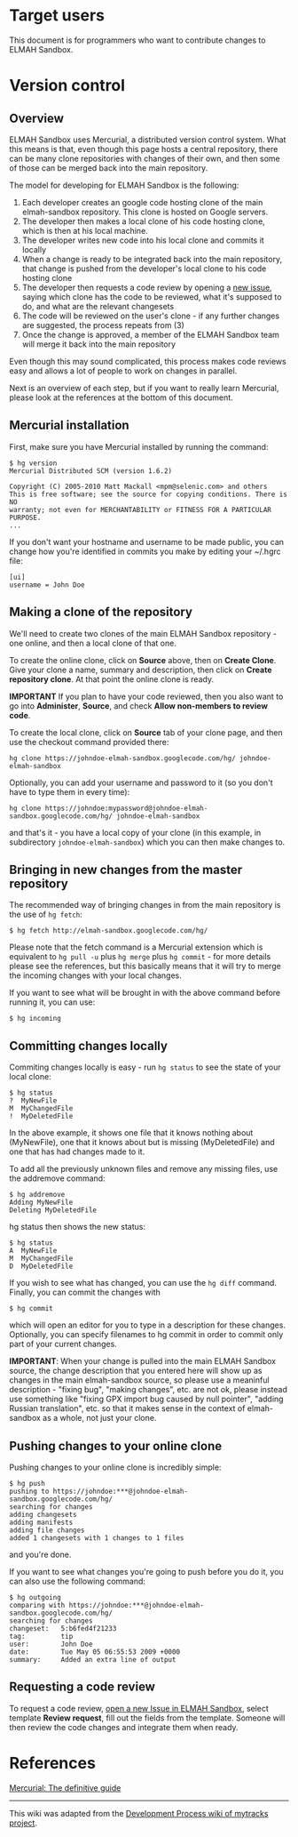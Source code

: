 # Target users #

This document is for programmers who want to contribute changes to ELMAH Sandbox.

# Version control #

## Overview ##

ELMAH Sandbox uses Mercurial, a distributed version control system. What this means is that, even though this page hosts a central repository, there can be many clone repositories with changes of their own, and then some of those can be merged back into the main repository.

The model for developing for ELMAH Sandbox is the following:
  1. Each developer creates an google code hosting clone of the main elmah-sandbox repository. This clone is hosted on Google servers.
  1. The developer then makes a local clone of his code hosting clone, which is then at his local machine.
  1. The developer writes new code into his local clone and commits it locally
  1. When a change is ready to be integrated back into the main repository, that change is pushed from the developer's local clone to his code hosting clone
  1. The developer then requests a code review by opening a [new issue](http://code.google.com/p/elmah-sandbox/issues/entry), saying which clone has the code to be reviewed, what it's supposed to do, and what are the relevant changesets
  1. The code will be reviewed on the user's clone - if any further changes are suggested, the process repeats from (3)
  1. Once the change is approved, a member of the ELMAH Sandbox team will merge it back into the main repository

Even though this may sound complicated, this process makes code reviews easy and allows a lot of people to work on changes in parallel.

Next is an overview of each step, but if you want to really learn Mercurial, please look at the references at the bottom of this document.

## Mercurial installation ##

First, make sure you have Mercurial installed by running the command:

```
$ hg version
Mercurial Distributed SCM (version 1.6.2)

Copyright (C) 2005-2010 Matt Mackall <mpm@selenic.com> and others
This is free software; see the source for copying conditions. There is NO
warranty; not even for MERCHANTABILITY or FITNESS FOR A PARTICULAR PURPOSE.
...
```

If you don't want your hostname and username to be made public, you can change how you're identified in commits you make by editing your ~/.hgrc file:

```
[ui]
username = John Doe
```

## Making a clone of the repository ##

We'll need to create two clones of the main ELMAH Sandbox repository - one online, and then a local clone of that one.

To create the online clone, click on **Source** above, then on **Create Clone**. Give your clone a name, summary and description, then click on **Create repository clone**. At that point the online clone is ready.

**IMPORTANT**
If you plan to have your code reviewed, then you also want to go into **Administer**, **Source**, and check **Allow non-members to review code**.

To create the local clone, click on **Source** tab of your clone page, and then use the checkout command provided there:

```
hg clone https://johndoe-elmah-sandbox.googlecode.com/hg/ johndoe-elmah-sandbox
```

Optionally, you can add your username and password to it (so you don't have to type them in every time):

```
hg clone https://johndoe:mypassword@johndoe-elmah-sandbox.googlecode.com/hg/ johndoe-elmah-sandbox
```

and that's it - you have a local copy of your clone (in this example, in subdirectory `johndoe-elmah-sandbox`) which you can then make changes to.

## Bringing in new changes from the master repository ##

The recommended way of bringing changes in from the main repository is the use of `hg fetch`:

```
$ hg fetch http://elmah-sandbox.googlecode.com/hg/
```

Please note that the fetch command is a Mercurial extension which is equivalent to `hg pull -u` plus `hg merge` plus `hg commit` - for more details please see the references, but this basically means that it will try to merge the incoming changes with your local changes.

If you want to see what will be brought in with the above command before running it, you can use:

```
$ hg incoming
```


## Committing changes locally ##

Commiting changes locally is easy - run `hg status` to see the state of your local clone:

```
$ hg status
?  MyNewFile
M  MyChangedFile
!  MyDeletedFile
```

In the above example, it shows one file that it knows nothing about (MyNewFile), one that it knows about but is missing (MyDeletedFile) and one that has had changes made to it.

To add all the previously unknown files and remove any missing files, use the addremove command:
```
$ hg addremove
Adding MyNewFile
Deleting MyDeletedFile
```

hg status then shows the new status:

```
$ hg status
A  MyNewFile
M  MyChangedFile
D  MyDeletedFile
```

If you wish to see what has changed, you can use the `hg diff` command.
Finally, you can commit the changes with

```
$ hg commit
```

which will open an editor for you to type in a description for these changes. Optionally, you can specify filenames to hg commit in order to commit only part of your current changes.

**IMPORTANT**: When your change is pulled into the main ELMAH Sandbox source, the change description that you entered here will show up as changes in the main elmah-sandbox source, so please use a meaninful description - "fixing bug", "making changes", etc. are not ok, please instead use something like "fixing GPX import bug caused by null pointer", "adding Russian translation", etc. so that it makes sense in the context of elmah-sandbox as a whole, not just your clone.

## Pushing changes to your online clone ##

Pushing changes to your online clone is incredibly simple:

```
$ hg push
pushing to https://johndoe:***@johndoe-elmah-sandbox.googlecode.com/hg/
searching for changes
adding changesets
adding manifests
adding file changes
added 1 changesets with 1 changes to 1 files
```

and you're done.

If you want to see what changes you're going to push before you do it, you can also use the following command:

```
$ hg outgoing
comparing with https://johndoe:***@johndoe-elmah-sandbox.googlecode.com/hg/
searching for changes
changeset:   5:b6fed4f21233
tag:         tip
user:        John Doe
date:        Tue May 05 06:55:53 2009 +0000
summary:     Added an extra line of output
```

## Requesting a code review ##

To request a code review, [open a new Issue in ELMAH Sandbox](http://code.google.com/p/elmah-sandbox/issues/entry), select template **Review request**, fill out the fields from the template. Someone will then review the code changes and integrate them when ready.

# References #

[Mercurial: The definitive guide](http://hgbook.red-bean.com/)


---


This wiki was adapted from the [Development Process wiki of mytracks project](http://code.google.com/p/mytracks/wiki/DevelopmentProcess).